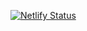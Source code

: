 [![Netlify Status](https://api.netlify.com/api/v1/badges/900657db-bb13-465f-aaa9-e6b2963e3952/deploy-status)](https://app.netlify.com/sites/utrakr-homepage/deploys)
